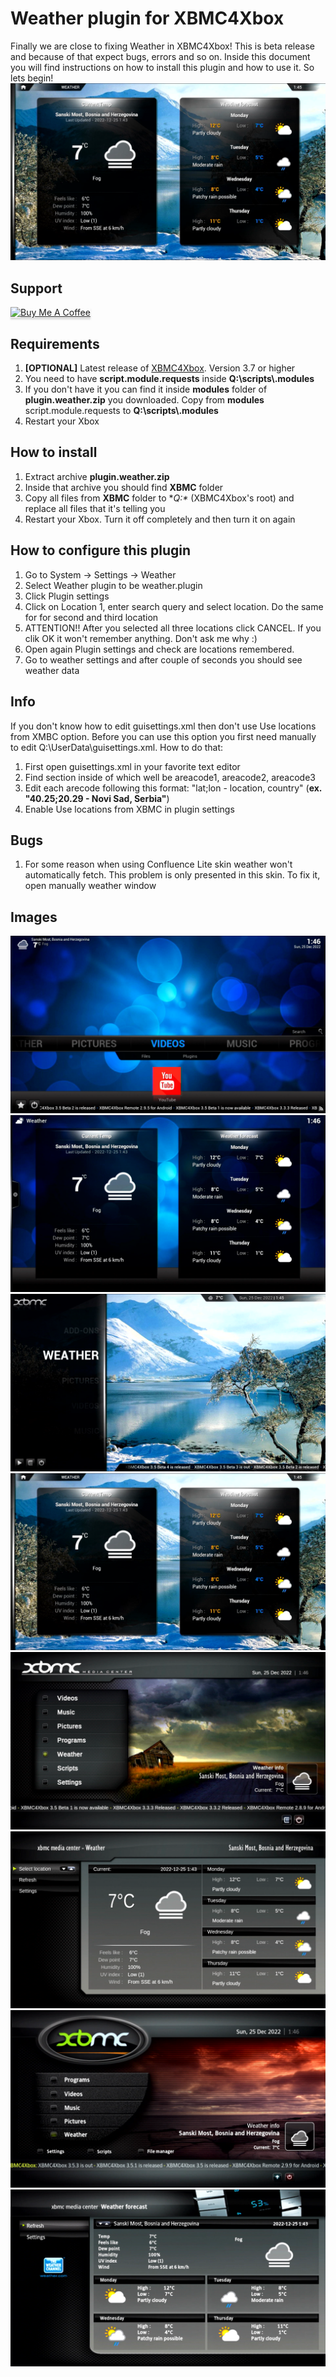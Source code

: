 # Weather plugin for XBMC4Xbox
Finally we are close to fixing Weather in XBMC4Xbox! This is beta release and because of that expect bugs, errors and so on. Inside this document you will find instructions on how to install this plugin and how to use it. So lets begin!
![Weather](https://github.com/antonic901/xbmc4xbox-weather/blob/master/images/2.png?raw=true)
## Support
<a href="https://www.buymeacoffee.com/antonic901" target="_blank"><img src="https://www.buymeacoffee.com/assets/img/custom_images/orange_img.png" alt="Buy Me A Coffee" style="height: 41px !important;width: 174px !important;box-shadow: 0px 3px 2px 0px rgba(190, 190, 190, 0.5) !important;-webkit-box-shadow: 0px 3px 2px 0px rgba(190, 190, 190, 0.5) !important;" ></a>
## Requirements
1. **[OPTIONAL]** Latest release of [XBMC4Xbox](https://www.xbmc4xbox.org.uk/). Version 3.7 or higher
2. You need to have **script.module.requests** inside **Q:\scripts\\.modules**
3. If you don't have it you can find it inside **modules** folder of **plugin.weather.zip** you downloaded. Copy from **modules** script.module.requests to **Q:\scripts\\.modules**
4. Restart your Xbox

## How to install
1. Extract archive **plugin.weather.zip**
2. Inside that archive you should find **XBMC** folder
3. Copy all files from **XBMC** folder to **Q:\** (XBMC4Xbox's root) and replace all files that it's telling you
4. Restart your Xbox. Turn it off completely and then turn it on again

## How to configure this plugin
1. Go to System -> Settings -> Weather
2. Select Weather plugin to be weather.plugin
3. Click Plugin settings
4. Click on Location 1, enter search query and select location. Do the same for for second and third location
5. ATTENTION!! After you selected all three locations click CANCEL. If you clik OK it won't remember anything. Don't ask me why :)
6. Open again Plugin settings and check are locations remembered.
7. Go to weather settings and after couple of seconds you should see weather data


## Info
If you don't know how to edit guisettings.xml then don't use Use locations from XMBC option. Before you can use this option you first need manually to edit Q:\UserData\guisettings.xml. How to do that:
1. First open guisettings.xml in your favorite text editor
2. Find <weather> section inside of which well be areacode1, areacode2, areacode3
3. Edit each arecode following this format: "lat;lon - location, country" (**ex. "40.25;20.29 - Novi Sad, Serbia"**)
4. Enable Use locations from XBMC in plugin settings

## Bugs
1. For some reason when using Confluence Lite skin weather won't automatically fetch. This problem is only presented in this skin. To fix it, open manually weather window

## Images
![Weather](https://github.com/antonic901/xbmc4xbox-weather/blob/master/images/3.png?raw=true)
![Weather](https://github.com/antonic901/xbmc4xbox-weather/blob/master/images/4.png?raw=true)
![Weather](https://github.com/antonic901/xbmc4xbox-weather/blob/master/images/1.png?raw=true)
![Weather](https://github.com/antonic901/xbmc4xbox-weather/blob/master/images/2.png?raw=true)
![Weather](https://github.com/antonic901/xbmc4xbox-weather/blob/master/images/5.png?raw=true)
![Weather](https://github.com/antonic901/xbmc4xbox-weather/blob/master/images/6.png?raw=true)
![Weather](https://github.com/antonic901/xbmc4xbox-weather/blob/master/images/7.png?raw=true)
![Weather](https://github.com/antonic901/xbmc4xbox-weather/blob/master/images/8.png?raw=true)
